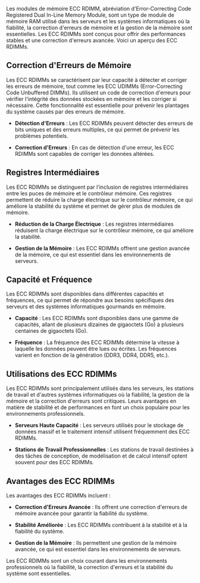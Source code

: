 
Les modules de mémoire ECC RDIMM, abréviation d'Error-Correcting Code Registered Dual In-Line Memory Module, sont un type de module de mémoire RAM utilisé dans les serveurs et les systèmes informatiques où la fiabilité, la correction d'erreurs de mémoire et la gestion de la mémoire sont essentielles. Les ECC RDIMMs sont conçus pour offrir des performances stables et une correction d'erreurs avancée. Voici un aperçu des ECC RDIMMs.

## Correction d'Erreurs de Mémoire

Les ECC RDIMMs se caractérisent par leur capacité à détecter et corriger les erreurs de mémoire, tout comme les ECC UDIMMs (Error-Correcting Code Unbuffered DIMMs). Ils utilisent un code de correction d'erreurs pour vérifier l'intégrité des données stockées en mémoire et les corriger si nécessaire. Cette fonctionnalité est essentielle pour prévenir les plantages du système causés par des erreurs de mémoire.

- **Détection d'Erreurs** : Les ECC RDIMMs peuvent détecter des erreurs de bits uniques et des erreurs multiples, ce qui permet de prévenir les problèmes potentiels.

- **Correction d'Erreurs** : En cas de détection d'une erreur, les ECC RDIMMs sont capables de corriger les données altérées.

## Registres Intermédiaires

Les ECC RDIMMs se distinguent par l'inclusion de registres intermédiaires entre les puces de mémoire et le contrôleur mémoire. Ces registres permettent de réduire la charge électrique sur le contrôleur mémoire, ce qui améliore la stabilité du système et permet de gérer plus de modules de mémoire.

- **Réduction de la Charge Électrique** : Les registres intermédiaires réduisent la charge électrique sur le contrôleur mémoire, ce qui améliore la stabilité.

- **Gestion de la Mémoire** : Les ECC RDIMMs offrent une gestion avancée de la mémoire, ce qui est essentiel dans les environnements de serveurs.

## Capacité et Fréquence

Les ECC RDIMMs sont disponibles dans différentes capacités et fréquences, ce qui permet de répondre aux besoins spécifiques des serveurs et des systèmes informatiques gourmands en mémoire.

- **Capacité** : Les ECC RDIMMs sont disponibles dans une gamme de capacités, allant de plusieurs dizaines de gigaoctets (Go) à plusieurs centaines de gigaoctets (Go).

- **Fréquence** : La fréquence des ECC RDIMMs détermine la vitesse à laquelle les données peuvent être lues ou écrites. Les fréquences varient en fonction de la génération (DDR3, DDR4, DDR5, etc.).

## Utilisations des ECC RDIMMs

Les ECC RDIMMs sont principalement utilisés dans les serveurs, les stations de travail et d'autres systèmes informatiques où la fiabilité, la gestion de la mémoire et la correction d'erreurs sont critiques. Leurs avantages en matière de stabilité et de performances en font un choix populaire pour les environnements professionnels.

- **Serveurs Haute Capacité** : Les serveurs utilisés pour le stockage de données massif et le traitement intensif utilisent fréquemment des ECC RDIMMs.

- **Stations de Travail Professionnelles** : Les stations de travail destinées à des tâches de conception, de modélisation et de calcul intensif optent souvent pour des ECC RDIMMs.

## Avantages des ECC RDIMMs

Les avantages des ECC RDIMMs incluent :

- **Correction d'Erreurs Avancée** : Ils offrent une correction d'erreurs de mémoire avancée pour garantir la fiabilité du système.

- **Stabilité Améliorée** : Les ECC RDIMMs contribuent à la stabilité et à la fiabilité du système.

- **Gestion de la Mémoire** : Ils permettent une gestion de la mémoire avancée, ce qui est essentiel dans les environnements de serveurs.

Les ECC RDIMMs sont un choix courant dans les environnements professionnels où la fiabilité, la correction d'erreurs et la stabilité du système sont essentielles.
